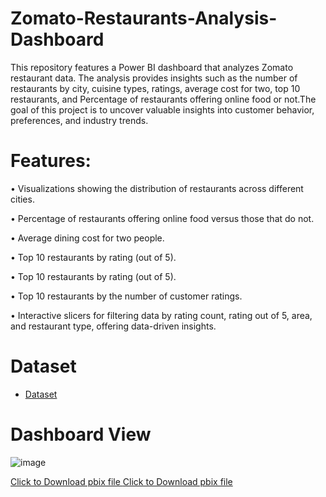 # Zomato-Restaurants-Analysis-Dashboard
This repository features a Power BI dashboard that analyzes Zomato restaurant data. The analysis provides insights such as the number of restaurants by city, cuisine types, ratings, average cost for two, top 10 restaurants, and Percentage of restaurants offering online food or not.The goal of this project is to uncover valuable insights into customer behavior, preferences, and industry trends.


# Features:
•	Visualizations showing the distribution of restaurants across different cities.

•	Percentage of restaurants offering online food versus those that do not.

•	Average dining cost for two people.

•	Top 10 restaurants by rating (out of 5).

•	Top 10 restaurants by rating (out of 5).

•	Top 10 restaurants by the number of customer ratings.

•	Interactive slicers for filtering data by rating count, rating out of 5, area, and restaurant type, offering data-driven insights.



# Dataset
- <a href="https://github.com/mjahan11/Zomato-Restaurants-Analysis-Dashboard/blob/main/zomato.csv">Dataset</a>
# Dashboard View

![image](https://github.com/user-attachments/assets/5c4acbd4-e1e1-4440-a5dd-5371f987154d)

<a href="https://github.com/mjahan11/Airbnb-Dataset-Analysis-Dashboard/blob/main/AirBnB_NYC_Report.pbix">Click to Download pbix file </a>
<a href="https://github.com/mjahan11/Zomato-Restaurants-Analysis-Dashboard/blob/main/zomato%20Restaurant%20Dashboard_.pbix">Click to Download pbix file </a>
